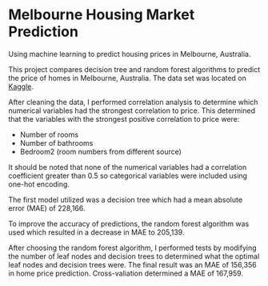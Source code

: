 # Melbourne Housing Market Prediction
Using machine learning to predict housing prices in Melbourne, Australia.

This project compares decision tree and random forest algorithms to predict the price of homes in Melbourne, Australia. The data set was located on [Kaggle](https://www.kaggle.com/datasets/dansbecker/melbourne-housing-snapshot).

After cleaning the data, I performed correlation analysis to determine which numerical variables had the strongest correlation to price. This determined that the variables with the strongest positive correlation to price were:

- Number of rooms
- Number of bathrooms
- Bedroom2 (room numbers from different source)

It should be noted that none of the numerical variables had a correlation coefficient greater than 0.5 so categorical variables were included using one-hot encoding.

The first model utilized was a decision tree which had a mean absolute error (MAE) of 228,166.

To improve the accuracy of predictions, the random forest algorithm was used which resulted in a decrease in MAE to 205,139.

After choosing the random forest algorithm, I performed tests by modifying the number of leaf nodes and decision trees to determined what the optimal leaf nodes and decision trees were. The final result was an MAE of 156,356 in home price prediction. Cross-valiation determined a MAE of 167,959.
